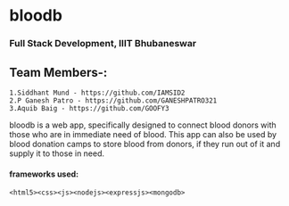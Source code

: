 # bloodb
### Full Stack Development, IIIT Bhubaneswar
## Team Members-:
    1.Siddhant Mund - https://github.com/IAMSID2
    2.P Ganesh Patro - https://github.com/GANESHPATRO321
    3.Aquib Baig - https://github.com/GOOFY3

bloodb is a web app, specifically designed to connect blood donors with those who are in immediate need of blood.
This app can also be used by blood donation camps to store blood from donors, if they run out of it and supply it
to those in need. 

#### frameworks used:
    <html5><css><js><nodejs><expressjs><mongodb>

